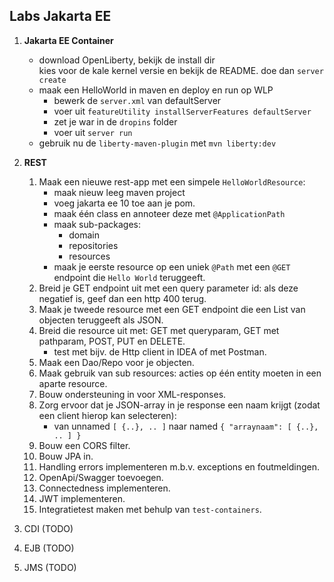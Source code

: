 ## Labs Jakarta EE

1. **Jakarta EE Container**
	- download OpenLiberty, bekijk de install dir	
		kies voor de kale kernel versie en bekijk de README.
		doe dan `server create`
	- maak een HelloWorld in maven en deploy en run op WLP
		- bewerk de `server.xml` van defaultServer
		- voer uit `featureUtility installServerFeatures defaultServer`
		- zet je war in de `dropins` folder
		- voer uit `server run`
	- gebruik nu de `liberty-maven-plugin` met `mvn liberty:dev`

2. **REST**
    1. Maak een nieuwe rest-app met een simpele `HelloWorldResource`:
       - maak nieuw leeg maven project
       - voeg jakarta ee 10 toe aan je pom.
       - maak één class en annoteer deze met `@ApplicationPath`
       - maak sub-packages:
           - domain
           - repositories
           - resources
       - maak je eerste resource op een uniek `@Path` met een `@GET` endpoint die `Hello World` teruggeeft.
    2. Breid je GET endpoint uit met een query parameter id: als deze negatief is, geef dan een http 400 terug.
    3. Maak je tweede resource met een GET endpoint die een List van objecten teruggeeft als JSON.
    4. Breid die resource uit met: GET met queryparam, GET met pathparam, POST, PUT en DELETE.
       - test met bijv. de Http client in IDEA of met Postman.
    5. Maak een Dao/Repo voor je objecten.
    6. Maak gebruik van sub resources: acties op één entity moeten in een aparte resource.
    7. Bouw ondersteuning in voor XML-responses.
    8. Zorg ervoor dat je JSON-array in je response een naam krijgt (zodat een client hierop kan selecteren): 
       - van unnamed `[ {..}, .. ]` naar named `{ "arraynaam": [ {..}, .. ] }`
    9. Bouw een CORS filter.
    10. Bouw JPA in.
    11. Handling errors implementeren m.b.v. exceptions en foutmeldingen.
    12. OpenApi/Swagger toevoegen.
    13. Connectedness implementeren.
    14. JWT implementeren.
    15. Integratietest maken met behulp van `test-containers`.

3. CDI (TODO)
4. EJB (TODO)
5. JMS (TODO)
